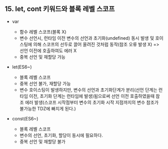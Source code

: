 ## 15. let, cont 키워드와 블록 레벨 스코프

- var

  - 함수 레벨 스코프(블록 X)
  - 변수 선언시, 런타임 이전 변수의 선언과 초기화(undefined) 동시 발생 및 호이스팅에 의해 스코프의 선두로 끌어 올려진 것처럼 동작(참조 오류 발생 X) => 선언 이전에 호출하여도 에러 X
  - 중복 선언 및 재할당 가능

- let(ES6~)

  - 블록 레벨 스코프
  - 중복 선언 불가, 재할당 가능
  - 변수 호이스팅이 발생하지만, 변수의 선언과 초기화단계가 분리(선언 단계는 런타임 이전, 초기화 단계는 런타임에 발생)됨으로써 선언 이전 호출하였을때 참조 에러 발생(스코프 시작점부터 변수의 초기화 시작 지점까지의 변수 참조가 불가능한 TDZ에 빠지게 된다.)

- const(ES6~)

  - 블록 레벨 스코프
  - 변수의 선언, 초기화, 할당이 동시에 필요하다.
  - 중복 선언 및 재할당 불가
